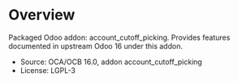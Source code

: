 # Overview

Packaged Odoo addon: account_cutoff_picking. Provides features documented in upstream Odoo 16 under this addon.

- Source: OCA/OCB 16.0, addon account_cutoff_picking
- License: LGPL-3
